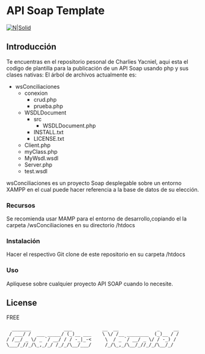 # API Soap Template

[![N|Solid](https://beanapps.io:8443/images/logos/logoImg-uv8n2x?1505161310)](https://nodesource.com/products/nsolid)


## Introducción
Te encuentras en el repositorio pesonal de Charlies Yacniel, aqui esta el codigo de plantilla para la publicación de un API Soap usando php y sus clases nativas:
El árbol de archivos actualmente es:
  - wsConciliaciones
    - conexion
        - crud.php
        - prueba.php
    - WSDLDocument
        - src
            - WSDLDocument.php 
        - INSTALL.txt
        - LICENSE.txt
    - Client.php
    - myClass.php
    - MyWsdl.wsdl
    - Server.php
    - test.wsdl

wsConciliaciones es un proyecto Soap desplegable sobre un entorno XAMPP en el cual puede hacer referencia a la base de datos de su elección.

### Recursos
Se recomienda usar MAMP para el entorno de desarrollo,copiando el la carpeta /wsConciliaciones en su directorio /htdocs

### Instalación

Hacer el respectivo Git clone de este repositorio en su carpeta /htdocs

### Uso
Aplíquese sobre cualquier proyecto API SOAP cuando lo necesite.

License
----
FREE
```Text
  _______            ___           __  __              _     __
 / ___/ /  ___ _____/ (_)__ ___    \ \/ /__ ________  (_)__ / /
/ /__/ _ \/ _ `/ __/ / / -_|_-<     \  / _ `/ __/ _ \/ / -_) / 
\___/_//_/\_,_/_/ /_/_/\__/___/     /_/\_,_/\__/_//_/_/\__/_/  
```